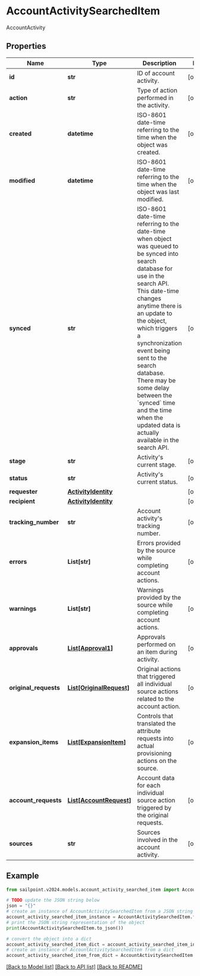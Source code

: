 # AccountActivitySearchedItem

AccountActivity

## Properties

Name | Type | Description | Notes
------------ | ------------- | ------------- | -------------
**id** | **str** | ID of account activity. | [optional] 
**action** | **str** | Type of action performed in the activity. | [optional] 
**created** | **datetime** | ISO-8601 date-time referring to the time when the object was created. | [optional] 
**modified** | **datetime** | ISO-8601 date-time referring to the time when the object was last modified. | [optional] 
**synced** | **str** | ISO-8601 date-time referring to the date-time when object was queued to be synced into search database for use in the search API.   This date-time changes anytime there is an update to the object, which triggers a synchronization event being sent to the search database.  There may be some delay between the &#x60;synced&#x60; time and the time when the updated data is actually available in the search API.  | [optional] 
**stage** | **str** | Activity&#39;s current stage. | [optional] 
**status** | **str** | Activity&#39;s current status. | [optional] 
**requester** | [**ActivityIdentity**](ActivityIdentity.md) |  | [optional] 
**recipient** | [**ActivityIdentity**](ActivityIdentity.md) |  | [optional] 
**tracking_number** | **str** | Account activity&#39;s tracking number. | [optional] 
**errors** | **List[str]** | Errors provided by the source while completing account actions. | [optional] 
**warnings** | **List[str]** | Warnings provided by the source while completing account actions. | [optional] 
**approvals** | [**List[Approval1]**](Approval1.md) | Approvals performed on an item during activity. | [optional] 
**original_requests** | [**List[OriginalRequest]**](OriginalRequest.md) | Original actions that triggered all individual source actions related to the account action. | [optional] 
**expansion_items** | [**List[ExpansionItem]**](ExpansionItem.md) | Controls that translated the attribute requests into actual provisioning actions on the source. | [optional] 
**account_requests** | [**List[AccountRequest]**](AccountRequest.md) | Account data for each individual source action triggered by the original requests. | [optional] 
**sources** | **str** | Sources involved in the account activity. | [optional] 

## Example

```python
from sailpoint.v2024.models.account_activity_searched_item import AccountActivitySearchedItem

# TODO update the JSON string below
json = "{}"
# create an instance of AccountActivitySearchedItem from a JSON string
account_activity_searched_item_instance = AccountActivitySearchedItem.from_json(json)
# print the JSON string representation of the object
print(AccountActivitySearchedItem.to_json())

# convert the object into a dict
account_activity_searched_item_dict = account_activity_searched_item_instance.to_dict()
# create an instance of AccountActivitySearchedItem from a dict
account_activity_searched_item_from_dict = AccountActivitySearchedItem.from_dict(account_activity_searched_item_dict)
```
[[Back to Model list]](../README.md#documentation-for-models) [[Back to API list]](../README.md#documentation-for-api-endpoints) [[Back to README]](../README.md)


